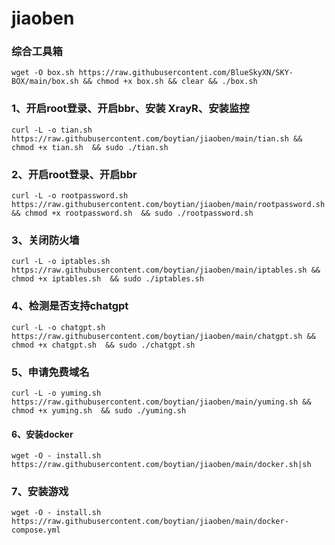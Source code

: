 # jiaoben
### 综合工具箱
```shell
wget -O box.sh https://raw.githubusercontent.com/BlueSkyXN/SKY-BOX/main/box.sh && chmod +x box.sh && clear && ./box.sh
```

### 1、开启root登录、开启bbr、安装 XrayR、安装监控
```shell
curl -L -o tian.sh https://raw.githubusercontent.com/boytian/jiaoben/main/tian.sh && chmod +x tian.sh  && sudo ./tian.sh
```

### 2、开启root登录、开启bbr
```shell
curl -L -o rootpassword.sh https://raw.githubusercontent.com/boytian/jiaoben/main/rootpassword.sh && chmod +x rootpassword.sh  && sudo ./rootpassword.sh
```

### 3、关闭防火墙
```shell
curl -L -o iptables.sh https://raw.githubusercontent.com/boytian/jiaoben/main/iptables.sh && chmod +x iptables.sh  && sudo ./iptables.sh
```

### 4、检测是否支持chatgpt
```shell
curl -L -o chatgpt.sh https://raw.githubusercontent.com/boytian/jiaoben/main/chatgpt.sh && chmod +x chatgpt.sh  && sudo ./chatgpt.sh
```

### 5、申请免费域名
```shell
curl -L -o yuming.sh https://raw.githubusercontent.com/boytian/jiaoben/main/yuming.sh && chmod +x yuming.sh  && sudo ./yuming.sh
```
#### 6、安装docker
```
wget -O - install.sh https://raw.githubusercontent.com/boytian/jiaoben/main/docker.sh|sh
```
### 7、安装游戏
```shell
wget -O - install.sh https://raw.githubusercontent.com/boytian/jiaoben/main/docker-compose.yml
```


